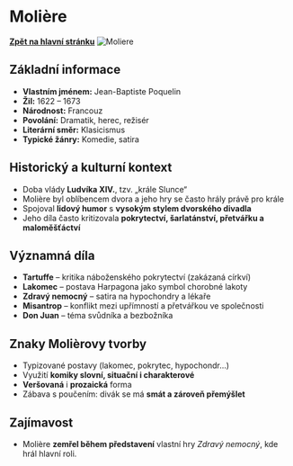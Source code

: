 # Molière

[**Zpět na hlavní stránku**](https://github.com/ruzovybanan1254/maturita2025/blob/main/ustni/CJ/README.md)
![Moliere](https://encrypted-tbn3.gstatic.com/licensed-image?q=tbn:ANd9GcSggfiFfZj8EnYsXuaaiIh-htjvMEi67dkrEAxIArLoKZ9d3IRPPj_PUhjETJXr-C6HkkUfb4cK_zfuclc)
## Základní informace
- **Vlastním jménem:** Jean-Baptiste Poquelin  
- **Žil:** 1622 – 1673  
- **Národnost:** Francouz  
- **Povolání:** Dramatik, herec, režisér  
- **Literární směr:** Klasicismus  
- **Typické žánry:** Komedie, satira

## Historický a kulturní kontext
- Doba vlády **Ludvíka XIV.**, tzv. „krále Slunce“
- Molière byl oblíbencem dvora a jeho hry se často hrály právě pro krále
- Spojoval **lidový humor** s **vysokým stylem dvorského divadla**
- Jeho díla často kritizovala **pokrytectví, šarlatánství, přetvářku a maloměšťáctví**

## Významná díla
- **Tartuffe** – kritika náboženského pokrytectví (zakázaná církví)
- **Lakomec** – postava Harpagona jako symbol chorobné lakoty
- **Zdravý nemocný** – satira na hypochondry a lékaře
- **Misantrop** – konflikt mezi upřímností a přetvářkou ve společnosti
- **Don Juan** – téma svůdníka a bezbožníka

## Znaky Molièrovy tvorby
- Typizované postavy (lakomec, pokrytec, hypochondr…)
- Využití **komiky slovní, situační i charakterové**
- **Veršovaná** i **prozaická** forma
- Zábava s poučením: divák se má **smát a zároveň přemýšlet**

## Zajímavost
- Molière **zemřel během představení** vlastní hry *Zdravý nemocný*, kde hrál hlavní roli.
